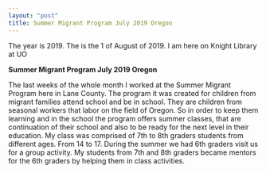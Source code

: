 ```yaml
---
layout: "post"
title: Summer Migrant Program July 2019 Oregon
---
```


The year is 2019.
The is the 1 of August of 2019.
I am here on Knight Library at UO

**Summer Migrant Program July 2019 Oregon**

The last weeks of the whole month I worked at the Summer Migrant Program here in Lane County.
The program it was created for children from migrant families attend school and be in school.
They are children from seasonal workers that labor on the field of Oregon. So in order to keep them learning and in the school the program offers summer classes, that are continuation of their school and also to be ready for the next level in their education.
My class was comprised of 7th to 8th graders students from different ages. From 14 to 17.
During the summer we had 6th graders visit us for a group activity. My students from 7th and 8th graders became mentors for the 6th graders by helping them in class activities.


